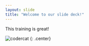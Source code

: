```yaml
---
layout: slide
title: "Welcome to our slide deck!"
---
```


This training is great!

![codercat](https://octodex.github.com/images/codercat.jpg)
{: .center}
